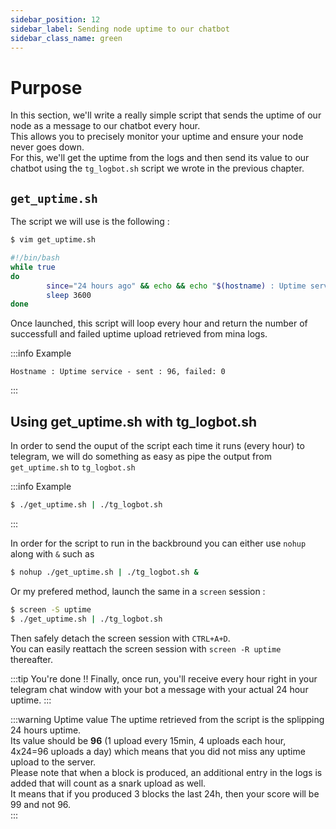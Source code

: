```yaml
---
sidebar_position: 12
sidebar_label: Sending node uptime to our chatbot
sidebar_class_name: green
---
```


# Purpose
In this section, we'll write a really simple script that sends the uptime of our node as a message to our chatbot every hour.  
This allows you to precisely monitor your uptime and ensure your node never goes down.  
For this, we'll get the uptime from the logs and then send its value to our chatbot using the `tg_logbot.sh` script we wrote in the previous chapter.  

## `get_uptime.sh`
The script we will use is the following :

```bash
$ vim get_uptime.sh
```

```bash
#!/bin/bash
while true
do
        since="24 hours ago" && echo && echo "$(hostname) : Uptime service - sent : $(journalctl --user -u mina -S "$since" | grep 'Sent block with state' | wc -l), failed: $(journalctl --user -u mina -S "$since" | grep 'After 8 attempts, failed' | wc -l)"
        sleep 3600
done
```

Once launched, this script will loop every hour and return the number of successfull and failed uptime upload retrieved from mina logs.

:::info  Example
```
Hostname : Uptime service - sent : 96, failed: 0
```
:::

## Using get_uptime.sh with tg_logbot.sh
In order to send the ouput of the script each time it runs (every hour) to telegram, we will do something as easy as pipe the output from `get_uptime.sh` to `tg_logbot.sh` 

:::info  Example
```bash
$ ./get_uptime.sh | ./tg_logbot.sh
```
:::

In order for the script to run in the backbround you can either use `nohup` along with `&` such as 

```bash
$ nohup ./get_uptime.sh | ./tg_logbot.sh &
```

Or my prefered method, launch the same in a `screen` session :

```bash
$ screen -S uptime
$ ./get_uptime.sh | ./tg_logbot.sh
```

Then safely detach the screen session with `CTRL+A+D`.  
You can easily reattach the screen session with `screen -R uptime` thereafter.

:::tip  You're done !!
Finally, once run, you'll receive every hour right in your telegram chat window with your bot a message with your actual 24 hour uptime.
:::

:::warning  Uptime value
The uptime retrieved from the script is the splipping 24 hours uptime.  
Its value should be **96** (1 upload every 15min, 4 uploads each hour, 4x24=96 uploads a day) which means that you did not miss any uptime upload to the server.  
Please note that when a block is produced, an additional entry in the logs is added that will count as a snark upload as well.  
It means that if you produced 3 blocks the last 24h, then your score will be 99 and not 96.  
:::

